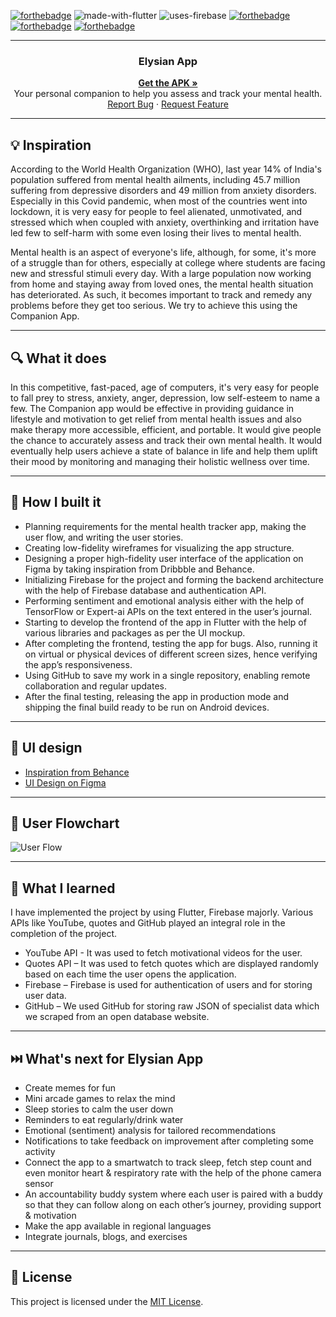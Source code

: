 [![forthebadge](https://forthebadge.com/images/badges/open-source.svg)](https://forthebadge.com)
![made-with-flutter](https://user-images.githubusercontent.com/56643117/174646071-95e35f2b-f7f9-4702-90c4-1ee17036fb67.svg)
![uses-firebase](https://user-images.githubusercontent.com/56643117/174646703-f2ffcad6-f2fd-4915-8421-f300a98ae520.svg)
[![forthebadge](https://forthebadge.com/images/badges/built-for-android.svg)](https://forthebadge.com)
[![forthebadge](https://forthebadge.com/images/badges/built-with-love.svg)](https://forthebadge.com)
[![forthebadge](https://forthebadge.com/images/badges/check-it-out.svg)](https://forthebadge.com)


---

<h3 align="center">Elysian App</h3>

<p align="center">
  <a href="https://github.com/MugdhM/Elysian_Companion_app"><strong>Get the APK »</strong></a>
  <br />
  Your personal companion to help you assess and track your mental health.
  <br />
  <a href="https://github.com/MugdhM/Elysian_Companion_app/issues">Report Bug</a>
  ·
  <a href="https://github.com/MugdhM/Elysian_Companion_app/issues">Request Feature</a>
</p>

---

## 💡 Inspiration

According to the World Health Organization (WHO), last year 14% of India's population suffered from mental health ailments, including 45.7 million suffering from depressive disorders and 49 million from anxiety disorders. Especially in this Covid pandemic, when most of the countries went into lockdown, it is very easy for people to feel alienated, unmotivated, and stressed which when coupled with anxiety, overthinking and irritation have led few to self-harm with some even losing their lives to mental health.

Mental health is an aspect of everyone's life, although, for some, it's more of a struggle than for others, especially at college where students are facing new and stressful stimuli every day. With a large population now working from home and staying away from loved ones, the mental health situation has deteriorated. As such, it becomes important to track and remedy any problems before they get too serious. We try to achieve this using the Companion App.

---

## 🔍 What it does

In this competitive, fast-paced, age of computers, it's very easy for people to fall prey to stress, anxiety, anger, depression, low self-esteem to name a few. The Companion app would be effective in providing guidance in lifestyle and motivation to get relief from mental health issues and also make therapy more accessible, efficient, and portable. It would give people the chance to accurately assess and track their own mental health. It would eventually help users achieve a state of balance in life and help them uplift their mood by monitoring and managing their holistic wellness over time.

---

## 🔧 How I built it

- Planning requirements for the mental health tracker app, making the user flow, and writing the user stories.
- Creating low-fidelity wireframes for visualizing the app structure.
- Designing a proper high-fidelity user interface of the application on Figma by taking inspiration from Dribbble and Behance.
- Initializing Firebase for the project and forming the backend architecture with the help of Firebase database and authentication API.
- Performing sentiment and emotional analysis either with the help of TensorFlow or Expert-ai APIs on the text entered in the user’s journal.
- Starting to develop the frontend of the app in Flutter with the help of various libraries and packages as per the UI mockup.
- After completing the frontend, testing the app for bugs. Also, running it on virtual or physical devices of different screen sizes, hence verifying the app’s responsiveness.
- Using GitHub to save my work in a single repository, enabling remote collaboration and regular updates.
- After the final testing, releasing the app in production mode and shipping the final build ready to be run on Android devices.

---

## 🎨 UI design

- [Inspiration from Behance](https://www.behance.net/gallery/97708289/Poise-Mental-Health-App)
- [UI Design on Figma](https://www.figma.com/design/7EEKxeKe7Q9u3ZrMnykodD/Elysian-Metal-Health-App-by-Mugdh-Mathur?t=7HrMeG52jYRqWBlL-0)

---

## 🚀 User Flowchart

![User Flow](https://user-images.githubusercontent.com/56643117/174653057-bf626bb5-d461-4080-a0cb-d187be47e9b6.jpg)

---

## 🧠 What I learned

I have implemented the project by using Flutter, Firebase majorly. Various APIs like YouTube, quotes and GitHub played an integral role in the completion of the project.

- YouTube API - It was used to fetch motivational videos for the user.
- Quotes API – It was used to fetch quotes which are displayed randomly based on each time the user opens the application.
- Firebase – Firebase is used for authentication of users and for storing user data.
- GitHub – We used GitHub for storing raw JSON of specialist data which we scraped from an open database website.

---

## ⏭️ What's next for Elysian App

- Create memes for fun
- Mini arcade games to relax the mind
- Sleep stories to calm the user down
- Reminders to eat regularly/drink water
- Emotional (sentiment) analysis for tailored recommendations
- Notifications to take feedback on improvement after completing some activity
- Connect the app to a smartwatch to track sleep, fetch step count and even monitor heart & respiratory rate with the help of the phone camera sensor
- An accountability buddy system where each user is paired with a buddy so that they can follow along on each other’s journey, providing support & motivation
- Make the app available in regional languages
- Integrate journals, blogs, and exercises

---

## 📄 License

This project is licensed under the [MIT License](https://opensource.org/licenses/MIT).
